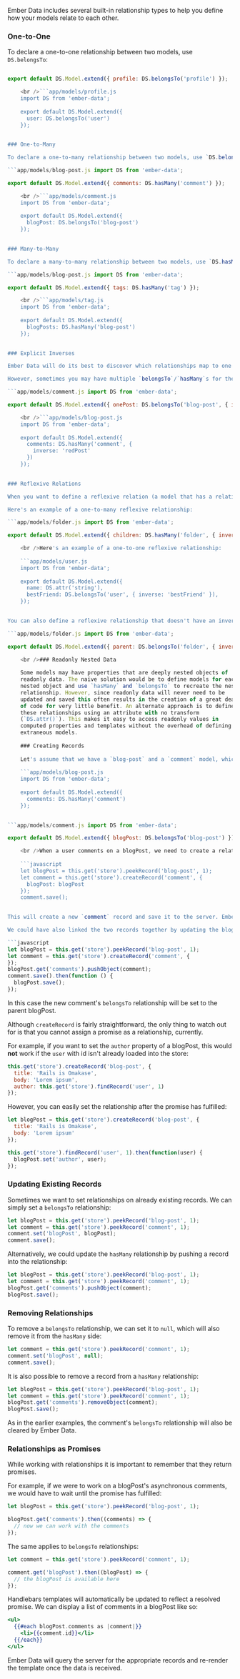 Ember Data includes several built-in relationship types to help you define how your models relate to each other.

### One-to-One

To declare a one-to-one relationship between two models, use `DS.belongsTo`:

```app/models/user.js import DS from 'ember-data';

export default DS.Model.extend({ profile: DS.belongsTo('profile') });

    <br />```app/models/profile.js
    import DS from 'ember-data';
    
    export default DS.Model.extend({
      user: DS.belongsTo('user')
    });
    

### One-to-Many

To declare a one-to-many relationship between two models, use `DS.belongsTo` in combination with `DS.hasMany`, like this:

```app/models/blog-post.js import DS from 'ember-data';

export default DS.Model.extend({ comments: DS.hasMany('comment') });

    <br />```app/models/comment.js
    import DS from 'ember-data';
    
    export default DS.Model.extend({
      blogPost: DS.belongsTo('blog-post')
    });
    

### Many-to-Many

To declare a many-to-many relationship between two models, use `DS.hasMany`:

```app/models/blog-post.js import DS from 'ember-data';

export default DS.Model.extend({ tags: DS.hasMany('tag') });

    <br />```app/models/tag.js
    import DS from 'ember-data';
    
    export default DS.Model.extend({
      blogPosts: DS.hasMany('blog-post')
    });
    

### Explicit Inverses

Ember Data will do its best to discover which relationships map to one another. In the one-to-many code above, for example, Ember Data can figure out that changing the `comments` relationship should update the `blogPost` relationship on the inverse because `blogPost` is the only relationship to that model.

However, sometimes you may have multiple `belongsTo`/`hasMany`s for the same type. You can specify which property on the related model is the inverse using `DS.belongsTo` or `DS.hasMany`'s `inverse` option. Relationships without an inverse can be indicated as such by including `{ inverse: null }`.

```app/models/comment.js import DS from 'ember-data';

export default DS.Model.extend({ onePost: DS.belongsTo('blog-post', { inverse: null }), twoPost: DS.belongsTo('blog-post'), redPost: DS.belongsTo('blog-post'), bluePost: DS.belongsTo('blog-post') });

    <br />```app/models/blog-post.js
    import DS from 'ember-data';
    
    export default DS.Model.extend({
      comments: DS.hasMany('comment', {
        inverse: 'redPost'
      })
    });
    

### Reflexive Relations

When you want to define a reflexive relation (a model that has a relationship to itself), you must explicitly define the inverse relationship. If there is no inverse relationship then you can set the inverse to `null`.

Here's an example of a one-to-many reflexive relationship:

```app/models/folder.js import DS from 'ember-data';

export default DS.Model.extend({ children: DS.hasMany('folder', { inverse: 'parent' }), parent: DS.belongsTo('folder', { inverse: 'children' }) });

    <br />Here's an example of a one-to-one reflexive relationship:
    
    ```app/models/user.js
    import DS from 'ember-data';
    
    export default DS.Model.extend({
      name: DS.attr('string'),
      bestFriend: DS.belongsTo('user', { inverse: 'bestFriend' }),
    });
    

You can also define a reflexive relationship that doesn't have an inverse:

```app/models/folder.js import DS from 'ember-data';

export default DS.Model.extend({ parent: DS.belongsTo('folder', { inverse: null }) });

    <br />### Readonly Nested Data
    
    Some models may have properties that are deeply nested objects of
    readonly data. The naïve solution would be to define models for each
    nested object and use `hasMany` and `belongsTo` to recreate the nested
    relationship. However, since readonly data will never need to be
    updated and saved this often results in the creation of a great deal
    of code for very little benefit. An alternate approach is to define
    these relationships using an attribute with no transform
    (`DS.attr()`). This makes it easy to access readonly values in
    computed properties and templates without the overhead of defining
    extraneous models.
    
    ### Creating Records
    
    Let's assume that we have a `blog-post` and a `comment` model, which are related to each other as follows:
    
    ```app/models/blog-post.js
    import DS from 'ember-data';
    
    export default DS.Model.extend({
      comments: DS.hasMany('comment')
    });
    

```app/models/comment.js import DS from 'ember-data';

export default DS.Model.extend({ blogPost: DS.belongsTo('blog-post') });

    <br />When a user comments on a blogPost, we need to create a relationship between the two records. We can simply set the `belongsTo` relationship in our new comment:
    
    ```javascript
    let blogPost = this.get('store').peekRecord('blog-post', 1);
    let comment = this.get('store').createRecord('comment', {
      blogPost: blogPost
    });
    comment.save();
    

This will create a new `comment` record and save it to the server. Ember Data will also update the blogPost to include our newly created comment in its `comments` relationship.

We could have also linked the two records together by updating the blogPost's `hasMany` relationship:

```javascript
let blogPost = this.get('store').peekRecord('blog-post', 1);
let comment = this.get('store').createRecord('comment', {
});
blogPost.get('comments').pushObject(comment);
comment.save().then(function () {
  blogPost.save();
});
```

In this case the new comment's `belongsTo` relationship will be set to the parent blogPost.

Although `createRecord` is fairly straightforward, the only thing to watch out for is that you cannot assign a promise as a relationship, currently.

For example, if you want to set the `author` property of a blogPost, this would **not** work if the `user` with id isn't already loaded into the store:

```js
this.get('store').createRecord('blog-post', {
  title: 'Rails is Omakase',
  body: 'Lorem ipsum',
  author: this.get('store').findRecord('user', 1)
});
```

However, you can easily set the relationship after the promise has fulfilled:

```js
let blogPost = this.get('store').createRecord('blog-post', {
  title: 'Rails is Omakase',
  body: 'Lorem ipsum'
});

this.get('store').findRecord('user', 1).then(function(user) {
  blogPost.set('author', user);
});
```

### Updating Existing Records

Sometimes we want to set relationships on already existing records. We can simply set a `belongsTo` relationship:

```javascript
let blogPost = this.get('store').peekRecord('blog-post', 1);
let comment = this.get('store').peekRecord('comment', 1);
comment.set('blogPost', blogPost);
comment.save();
```

Alternatively, we could update the `hasMany` relationship by pushing a record into the relationship:

```javascript
let blogPost = this.get('store').peekRecord('blog-post', 1);
let comment = this.get('store').peekRecord('comment', 1);
blogPost.get('comments').pushObject(comment);
blogPost.save();
```

### Removing Relationships

To remove a `belongsTo` relationship, we can set it to `null`, which will also remove it from the `hasMany` side:

```javascript
let comment = this.get('store').peekRecord('comment', 1);
comment.set('blogPost', null);
comment.save();
```

It is also possible to remove a record from a `hasMany` relationship:

```javascript
let blogPost = this.get('store').peekRecord('blog-post', 1);
let comment = this.get('store').peekRecord('comment', 1);
blogPost.get('comments').removeObject(comment);
blogPost.save();
```

As in the earlier examples, the comment's `belongsTo` relationship will also be cleared by Ember Data.

### Relationships as Promises

While working with relationships it is important to remember that they return promises.

For example, if we were to work on a blogPost's asynchronous comments, we would have to wait until the promise has fulfilled:

```javascript
let blogPost = this.get('store').peekRecord('blog-post', 1);

blogPost.get('comments').then((comments) => {
  // now we can work with the comments
});
```

The same applies to `belongsTo` relationships:

```javascript
let comment = this.get('store').peekRecord('comment', 1);

comment.get('blogPost').then((blogPost) => {
  // the blogPost is available here
});
```

Handlebars templates will automatically be updated to reflect a resolved promise. We can display a list of comments in a blogPost like so:

```handlebars
<ul>
  {{#each blogPost.comments as |comment|}}
    <li>{{comment.id}}</li>
  {{/each}}
</ul>
```

Ember Data will query the server for the appropriate records and re-render the template once the data is received.